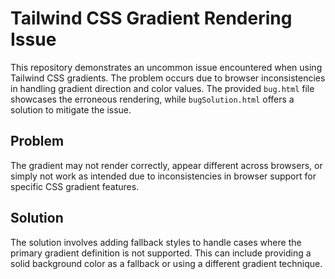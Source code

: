 # Tailwind CSS Gradient Rendering Issue

This repository demonstrates an uncommon issue encountered when using Tailwind CSS gradients. The problem occurs due to browser inconsistencies in handling gradient direction and color values.  The provided `bug.html` file showcases the erroneous rendering, while `bugSolution.html` offers a solution to mitigate the issue. 

## Problem
The gradient may not render correctly, appear different across browsers, or simply not work as intended due to inconsistencies in browser support for specific CSS gradient features.

## Solution
The solution involves adding fallback styles to handle cases where the primary gradient definition is not supported. This can include providing a solid background color as a fallback or using a different gradient technique.